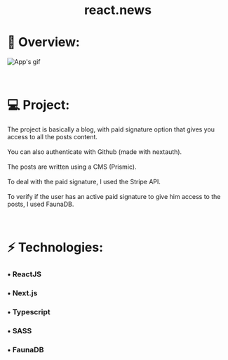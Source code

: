 <h1 align="center">react.news</h1>

# 🎥 Overview:

![App's gif](./.github/reactNews.gif)

<br />

# 💻 Project:

The project is basically a blog, with paid signature option that gives you access to all the posts content. <br /> <br />
You can also authenticate with Github (made with nextauth). <br /> <br />
The posts are written using a CMS (Prismic). <br /> <br />
To deal with the paid signature, I used the Stripe API. <br /> <br />
To verify if the user has an active paid signature to give him access to the posts, I used FaunaDB.

<br />

# ⚡ Technologies:

### • ReactJS

### • Next.js

### • Typescript

### • SASS

### • FaunaDB
